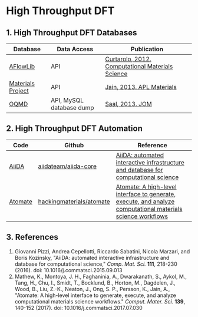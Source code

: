 # High Throughput DFT

## 1. High Throughput DFT Databases

 Database                                         | Data Access              | Publication 
--------------------------------------------------|--------------------------|--------------
 [AFlowLib](http://aflowlib.org)                  | API                      | [Curtarolo, 2012. Computational Materials Science](https://doi.org/10.1016/j.commatsci.2012.02.002)
 [Materials Project](http://materialsproject.org) | API                      | [Jain, 2013. APL Materials](https://doi.org/10.1063/1.4812323)
 [OQMD](http://oqmd.org)                          | API, MySQL database dump | [Saal, 2013. JOM](https://doi.org/10.1007/s11837-013-0755-4)


## 2. High Throughput DFT Automation

  Code                          | Github | Reference
 -------------------------------|--------|-----------
 [AiiDA](http://www.aiida.net)  | [aiidateam/aiida-core](https://github.com/aiidateam/aiida-core) | [AiiDA: automated interactive infrastructure and database for computational science](https://doi.org/10.1016/j.commatsci.2015.09.013)
 [Atomate](https://atomate.org) | [hackingmaterials/atomate](https://github.com/hackingmaterials/atomate) | [Atomate: A high-level interface to generate, execute, and analyze computational materials science workflows](https://doi.org/10.1016/j.commatsci.2017.07.030)


## 3. References

1. Giovanni Pizzi, Andrea Cepellotti, Riccardo Sabatini, Nicola Marzari,
   and Boris Kozinsky, "AiiDA: automated interactive infrastructure and
   database for computational science,"
   *Comp. Mat. Sci.* **111**, 218-230 (2016). doi: 10.1016/j.commatsci.2015.09.013
2. Mathew, K., Montoya, J. H., Faghaninia, A., Dwarakanath, S., Aykol, M.,
   Tang, H., Chu, I., Smidt, T., Bocklund, B., Horton, M., Dagdelen, J.,
   Wood, B., Liu, Z.-K., Neaton, J., Ong, S. P., Persson, K., Jain, A.,
   "Atomate: A high-level interface to generate, execute, and analyze
   computational materials science workflows."
   *Comput. Mater. Sci.* **139**, 140-152 (2017). doi: 10.1016/j.commatsci.2017.07.030
 
